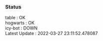 ### Status


table : OK  
hogwarts : OK  
icy-bot : DOWN  
Latest Update : 2022-03-27 23:11:52.478087
